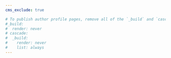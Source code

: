 ```yaml
---
cms_exclude: true

# To publish author profile pages, remove all of the `_build` and `cascade` settings below.
#_build:
#  render: never
# cascade:
#  _build:
#    render: never
#    list: always
---
```

